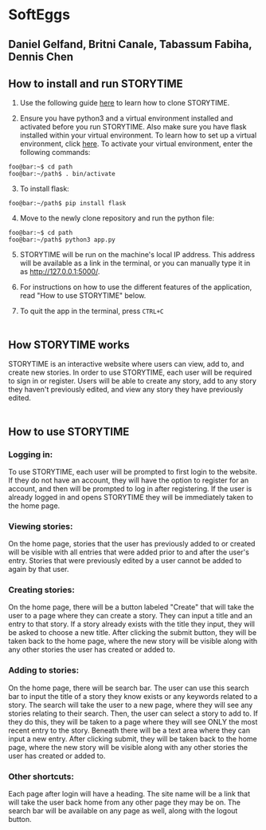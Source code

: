 # SoftEggs
## Daniel Gelfand, Britni Canale, Tabassum Fabiha, Dennis Chen

## <b> How to install and run STORYTIME</b><br>
1) Use the following guide <a href="https://help.github.com/articles/cloning-a-repository/">here</a> to learn how to clone STORYTIME.

2) Ensure you have python3 and a virtual environment installed and activated before you run STORYTIME. Also make sure you have flask installed within your virtual environment. To learn how to set up a virtual environment, click <a href="https://stackoverflow.com/questions/41972261/what-is-a-virtualenv-and-why-should-i-use-one"> here</a>. To activate your virtual environment, enter the following commands:  
 ```console  
 foo@bar:~$ cd path  
 foo@bar:~/path$ . bin/activate  
 ```  
3) To install flask:
 ```console
 foo@bar:~/path$ pip install flask
 ```
 
4) Move to the newly clone repository and run the python file:
```console
foo@bar:~$ cd path
foo@bar:~/path$ python3 app.py
```
5) STORYTIME will be run on the machine's local IP address. This address will be available as a link in the terminal, or you can manually type it in as http://127.0.0.1:5000/.

6) For instructions on how to use the different features of the application, read "How to use STORYTIME" below.

7) To quit the app in the terminal, press `CTRL+C`<br><br>

## <b>How STORYTIME works</b><br>

STORYTIME is an interactive website where users can view, add to, and create new stories. In order to use STORYTIME, each user will be required to sign in or register. Users will be able to create any story, add to any story they haven't previously edited, and view any story they have previously edited.<br><br>

## <b> How to use STORYTIME </b><br>

### <b>Logging in:</b> 

To use STORYTIME, each user will be prompted to first login to the website. If they do not have an account, they will have the option to register for an account, and then will be prompted to log in after registering. If the user is already logged in and opens STORYTIME they will be immediately taken to the home page.<br>

### <b>Viewing stories:</b> 

On the home page, stories that the user has previously added to or created will be visible with all entries that were added prior to and after the user's entry. Stories that were previously edited by a user cannot be added to again by that user.<br>

### <b>Creating stories:</b> 

On the home page, there will be a button labeled "Create" that will take the user to a page where they can create a story. They can input a title and an entry to that story. If a story already exists with the title they input, they will be asked to choose a new title. After clicking the submit button, they will be taken back to the home page, where the new story will be visible along with any other stories the user has created or added to.<br>

### <b>Adding to stories:</b> 

On the home page, there will be search bar. The user can use this search bar to input the title of a story they know exists or any keywords related to a story. The search will take the user to a new page, where they will see any stories relating to their search. Then, the user can select a story to add to. If they do this, they will be taken to a page where they will see ONLY the most recent entry to the story. Beneath there will be a text area where they can input a new entry. After clicking submit, they will be taken back to the home page, where the new story will be visible along with any other stories the user has created or added to.<br>

### <b>Other shortcuts:</b> 

Each page after login will have a heading. The site name will be a link that will take the user back home from any other page they may be on. The search bar will be available on any page as well, along with the logout button. <br><br>
